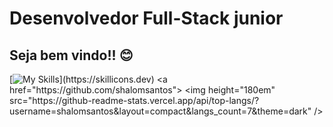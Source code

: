 # Desenvolvedor Full-Stack junior
## Seja bem vindo!! 😊
[![My Skills](https://skillicons.dev/icons?i=js,html,css,bootstrap,docker,laravel,mysql,nuxtjs,nodejs,postman,ts,)](https://skillicons.dev)
<a href="https://github.com/shalomsantos">
<img height="180em" src="https://github-readme-stats.vercel.app/api/top-langs/?username=shalomsantos&layout=compact&langs_count=7&theme=dark" />

